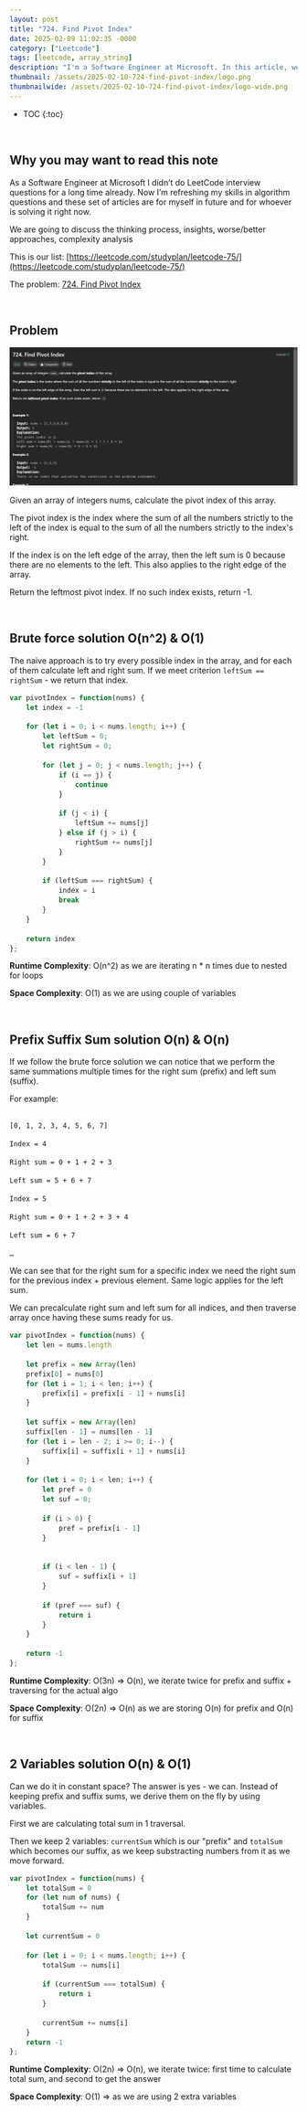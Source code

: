 ```yaml
---
layout: post
title: "724. Find Pivot Index"
date: 2025-02-09 11:02:35 -0000
category: ["Leetcode"]
tags: [leetcode, array_string]
description: "I'm a Software Engineer at Microsoft. In this article, we will review, solve, and analyze LeetCode questions. Today, we are tackling an medium problem called '724. Find Pivot Index'. We will solve it with brute force solution O(n^2) & O(1) and sliding window solution O(n) & O(n)"
thumbnail: /assets/2025-02-10-724-find-pivot-index/logo.png
thumbnailwide: /assets/2025-02-10-724-find-pivot-index/logo-wide.png
---
```



* TOC
{:toc}


<br>

## **Why you may want to read this note**

As a Software Engineer at Microsoft I didn’t do LeetCode interview questions for a long time already. Now I’m refreshing my skills in algorithm questions and these set of articles are for myself in future and for whoever is solving it right now. 
 
We are going to discuss the thinking process, insights, worse/better approaches, complexity analysis 


This is our list: [https://leetcode.com/studyplan/leetcode-75/](https://leetcode.com/studyplan/leetcode-75/)

The problem: [724. Find Pivot Index](https://leetcode.com/problems/find-pivot-index/submissions/1544315260/?envType=study-plan-v2&envId=leetcode-75)



<br>

## **Problem**


![alt_text](/assets/2025-02-10-724-find-pivot-index/image1.png "image_tooltip")


Given an array of integers nums, calculate the pivot index of this array.

The pivot index is the index where the sum of all the numbers strictly to the left of the index is equal to the sum of all the numbers strictly to the index's right.

If the index is on the left edge of the array, then the left sum is 0 because there are no elements to the left. This also applies to the right edge of the array.

Return the leftmost pivot index. If no such index exists, return -1.



<br>

## **Brute force solution O(n^2) & O(1)**

The naive approach is to try every possible index in the array, and for each of them calculate left and right sum. If we meet criterion `leftSum == rightSum` - we return that index.

```js
var pivotIndex = function(nums) {
    let index = -1

    for (let i = 0; i < nums.length; i++) {
        let leftSum = 0;
        let rightSum = 0;

        for (let j = 0; j < nums.length; j++) {
            if (i == j) {
                continue
            }

            if (j < i) {
                leftSum += nums[j]
            } else if (j > i) {
                rightSum += nums[j]
            }
        }

        if (leftSum === rightSum) {
            index = i
            break
        }
    }

    return index
};
```

**Runtime Complexity**: O(n^2) as we are iterating n * n times due to nested for loops

**Space Complexity**:  O(1) as we are using couple of variables



<br>

## **Prefix Suffix Sum solution O(n) & O(n)**

If we follow the brute force solution we can notice that we perform the same summations multiple times for the right sum (prefix)  and left sum (suffix).

For example: 
```

[0, 1, 2, 3, 4, 5, 6, 7]

Index = 4

Right sum = 0 + 1 + 2 + 3

Left sum = 5 + 6 + 7

Index = 5

Right sum = 0 + 1 + 2 + 3 + 4

Left sum = 6 + 7

…

```

We can see that for the right sum for a specific index we need the right sum for the previous index + previous element. Same logic applies for the left sum.

We can precalculate right sum and left sum for all indices, and then traverse array once having these sums ready for us.

```js
var pivotIndex = function(nums) {
    let len = nums.length

    let prefix = new Array(len)
    prefix[0] = nums[0]
    for (let i = 1; i < len; i++) {
        prefix[i] = prefix[i - 1] + nums[i]
    }

    let suffix = new Array(len)
    suffix[len - 1] = nums[len - 1]
    for (let i = len - 2; i >= 0; i--) {
        suffix[i] = suffix[i + 1] + nums[i]
    }

    for (let i = 0; i < len; i++) {
        let pref = 0
        let suf = 0;

        if (i > 0) {
            pref = prefix[i - 1]
        }


        if (i < len - 1) {
            suf = suffix[i + 1]
        }

        if (pref === suf) {
            return i
        }
    }

    return -1
};
```


**Runtime Complexity**: O(3n) => O(n), we iterate twice for prefix and suffix + traversing for the actual algo

**Space Complexity**:  O(2n) => O(n) as we are storing O(n) for prefix and O(n) for suffix


<br>

## **2 Variables solution O(n) & O(1)**

Can we do it in constant space? The answer is yes - we can. Instead of keeping prefix and suffix sums, we derive them on the fly by using variables.

First we are calculating total sum in 1 traversal.

Then we keep 2 variables: `currentSum` which is our "prefix" and `totalSum` which becomes our suffix, as we keep substracting numbers from it as we move forward.


```js
var pivotIndex = function(nums) {
    let totalSum = 0
    for (let num of nums) {
        totalSum += num
    }

    let currentSum = 0
    
    for (let i = 0; i < nums.length; i++) {
        totalSum -= nums[i]

        if (currentSum === totalSum) {
            return i
        }
        
        currentSum += nums[i]
    }
    return -1
};
```

**Runtime Complexity**: O(2n) => O(n), we iterate twice: first time to calculate total sum, and second to get the answer

**Space Complexity**:  O(1) => as we are using 2 extra variables

